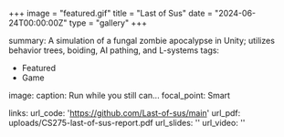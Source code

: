 +++
image = "featured.gif"
title = "Last of Sus"
date = "2024-06-24T00:00:00Z"
type = "gallery"
+++

summary: A simulation of a fungal zombie apocalypse in Unity; utilizes behavior trees, boiding, AI pathing, and L-systems
tags:
  - Featured
  - Game

image:
  caption: Run while you still can...
  focal_point: Smart

links:
url_code: 'https://github.com/Last-of-sus/main'
url_pdf: uploads/CS275-last-of-sus-report.pdf
url_slides: ''
url_video: ''
